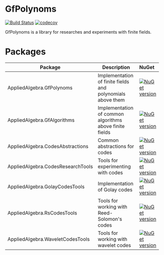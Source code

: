 # GfPolynoms  

[![Build Status](https://github.com/litichevskiydv/GfPolynoms/actions/workflows/ci.yaml/badge.svg?branch=master)](https://github.com/litichevskiydv/GfPolynoms/actions/workflows/ci.yaml)
[![codecov](https://codecov.io/gh/litichevskiydv/GfPolynoms/branch/master/graph/badge.svg)](https://codecov.io/gh/litichevskiydv/GfPolynoms)

GfPolynoms is a library for researches and experiments with finite fields.

# Packages

Package  | Description | NuGet |
--------| -------- | :------------ | 
AppliedAlgebra.GfPolynoms | Implementation of finite fields and polynomials above them | [![NuGet version](https://badge.fury.io/nu/AppliedAlgebra.GfPolynoms.svg)](https://www.nuget.org/packages/AppliedAlgebra.GfPolynoms)
AppliedAlgebra.GfAlgorithms | Implementation of common algorithms above finite fields | [![NuGet version](https://badge.fury.io/nu/AppliedAlgebra.GfAlgorithms.svg)](https://www.nuget.org/packages/AppliedAlgebra.GfAlgorithms)
AppliedAlgebra.CodesAbstractions | Common abstractions for codes | [![NuGet version](https://badge.fury.io/nu/AppliedAlgebra.CodesAbstractions.svg)](https://www.nuget.org/packages/AppliedAlgebra.CodesAbstractions)
AppliedAlgebra.CodesResearchTools | Tools for experimenting with codes | [![NuGet version](https://badge.fury.io/nu/AppliedAlgebra.CodesResearchTools.svg)](https://www.nuget.org/packages/AppliedAlgebra.CodesResearchTools)
AppliedAlgebra.GolayCodesTools | Implementation of Golay codes | [![NuGet version](https://badge.fury.io/nu/AppliedAlgebra.GolayCodesTools.svg)](https://www.nuget.org/packages/AppliedAlgebra.GolayCodesTools)
AppliedAlgebra.RsCodesTools | Tools for working with Reed-Solomon's codes | [![NuGet version](https://badge.fury.io/nu/AppliedAlgebra.RsCodesTools.svg)](https://www.nuget.org/packages/AppliedAlgebra.RsCodesTools)
AppliedAlgebra.WaveletCodesTools | Tools for working with wavelet codes | [![NuGet version](https://badge.fury.io/nu/AppliedAlgebra.WaveletCodesTools.svg)](https://www.nuget.org/packages/AppliedAlgebra.WaveletCodesTools)
